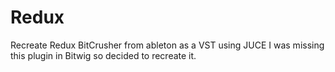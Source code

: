 # Redux
Recreate Redux BitCrusher from ableton as a VST using JUCE
I was missing this plugin in Bitwig so decided to recreate it.
